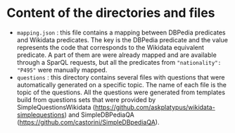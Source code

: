 # Content of the directories and files
- `mapping.json` : this file contains a mapping between DBPedia predicates and Wikidata predicates. The key is the DBPedia predicate and the value represents the code that corresponds to the Wikidata equivalent predicate. A part of them are were already mapped and are available through a SparQL requests, but all the predicates from `"nationality": "P495"` were manually mapped.
- `questions` : this directory contains several files with questions that were automatically generated on a specific topic. The name of each file is the topic of the questions. All the questions were generated from templates build from questions sets that were provided by SimpleQuestionsWikidata (https://github.com/askplatypus/wikidata-simplequestions) and SimpleDBPediaQA (https://github.com/castorini/SimpleDBpediaQA).